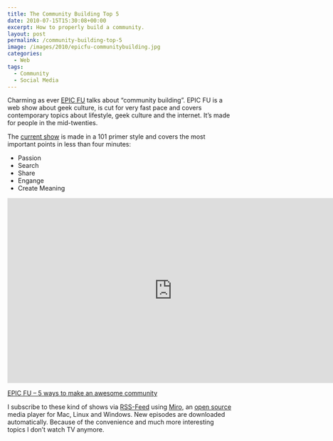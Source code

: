 ```yaml
---
title: The Community Building Top 5
date: 2010-07-15T15:30:08+00:00
excerpt: How to properly build a community.
layout: post
permalink: /community-building-top-5
image: /images/2010/epicfu-communitybuilding.jpg
categories:
  - Web
tags:
  - Community
  - Social Media
---
```

Charming as ever [EPIC FU](http://epicfu.com/) talks about “community building”. EPIC FU is a web show about geek culture, is cut for very fast pace and covers contemporary topics about lifestyle, geek culture and the internet. It’s made for people in the mid-twenties.

The [current show](http://epicfu.com/show/2010/07/5-ways-to-make-an-awesome-comm.html) is made in a 101 primer style and covers the most important points in less than four minutes:

  * Passion
  * Search
  * Share
  * Engange
  * Create Meaning

<iframe src="https://www.youtube-nocookie.com/embed/zR569LLNB3E" width="740" height="416" frameborder="0" allowfullscreen="allowfullscreen"></iframe>

[EPIC FU – 5 ways to make an awesome community](http://epicfu.com/show/2010/07/5-ways-to-make-an-awesome-comm.html)

I subscribe to these kind of shows via [RSS-Feed](https://en.wikipedia.org/wiki/RSS) using [Miro](http://www.getmiro.com/), an [open source](https://en.wikipedia.org/wiki/Open_source) media player for Mac, Linux and Windows. New episodes are downloaded automatically. Because of the convenience and much more interesting topics I don’t watch TV anymore.